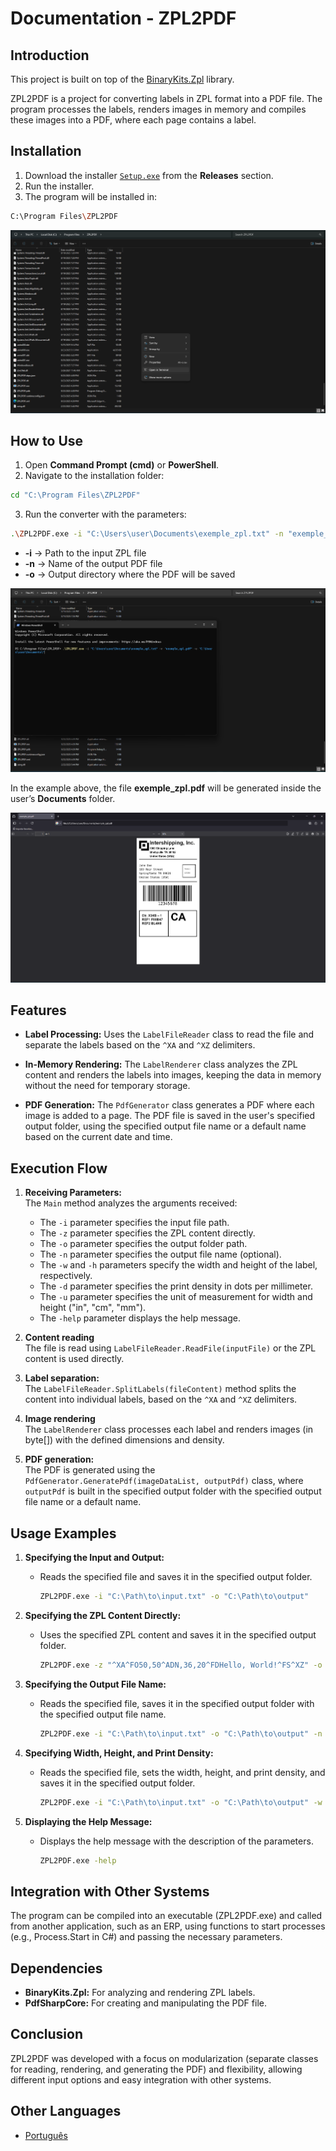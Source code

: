 # Documentation - ZPL2PDF

## Introduction

This project is built on top of the [BinaryKits.Zpl](https://github.com/BinaryKits/BinaryKits.Zpl) library.

ZPL2PDF is a project for converting labels in ZPL format into a PDF file. The program processes the labels, renders images in memory and compiles these images into a PDF, where each page contains a label.

## Installation

1. Download the installer [`Setup.exe`](https://github.com/brunoleocam/ZPL2PDF/releases) from the **Releases** section.
2. Run the installer.
3. The program will be installed in:

```sh
C:\Program Files\ZPL2PDF
```

![Example 1](Image/example_1.png)

## How to Use

1. Open **Command Prompt (cmd)** or **PowerShell**.  
2. Navigate to the installation folder:

```sh
cd "C:\Program Files\ZPL2PDF"
```

3. Run the converter with the parameters:

```sh
.\ZPL2PDF.exe -i "C:\Users\user\Documents\exemple_zpl.txt" -n "exemple_zpl.pdf" -o "C:\Users\user\Documents\"
```

-  **-i** → Path to the input ZPL file
-  **-n** → Name of the output PDF file
-  **-o** → Output directory where the PDF will be saved

![Example 2](Image/example_2.png)

In the example above, the file **exemple_zpl.pdf** will be generated inside the user’s **Documents** folder.

![Example 3](Image/example_3.png)

## Features

- **Label Processing:** 
   Uses the `LabelFileReader` class to read the file and separate the labels based on the `^XA` and `^XZ` delimiters.

- **In-Memory Rendering:** 
   The `LabelRenderer` class analyzes the ZPL content and renders the labels into images, keeping the data in memory without the need for temporary storage.

- **PDF Generation:** 
   The `PdfGenerator` class generates a PDF where each image is added to a page. The PDF file is saved in the user's specified output folder, using the specified output file name or a default name based on the current date and time.

## Execution Flow

1. **Receiving Parameters:**  
   The `Main` method analyzes the arguments received:
   - The `-i` parameter specifies the input file path.
   - The `-z` parameter specifies the ZPL content directly.
   - The `-o` parameter specifies the output folder path.
   - The `-n` parameter specifies the output file name (optional).
   - The `-w` and `-h` parameters specify the width and height of the label, respectively.
   - The `-d` parameter specifies the print density in dots per millimeter.
   - The `-u` parameter specifies the unit of measurement for width and height ("in", "cm", "mm").
   - The `-help` parameter displays the help message.

2. **Content reading**  
   The file is read using `LabelFileReader.ReadFile(inputFile)` or the ZPL content is used directly.

3. **Label separation:**  
   The `LabelFileReader.SplitLabels(fileContent)` method splits the content into individual labels, based on the `^XA` and `^XZ` delimiters.

4. **Image rendering**  
   The `LabelRenderer` class processes each label and renders images (in byte[]) with the defined dimensions and density.

5. **PDF generation:**  
   The PDF is generated using the `PdfGenerator.GeneratePdf(imageDataList, outputPdf)` class, where `outputPdf` is built in the specified output folder with the specified output file name or a default name.

## Usage Examples

1. **Specifying the Input and Output:** 

   - Reads the specified file and saves it in the specified output folder.

      ```sh
      ZPL2PDF.exe -i "C:\Path\to\input.txt" -o "C:\Path\to\output"
      ```

2. **Specifying the ZPL Content Directly:**

   - Uses the specified ZPL content and saves it in the specified output folder.

      ```sh
      ZPL2PDF.exe -z "^XA^FO50,50^ADN,36,20^FDHello, World!^FS^XZ" -o "C:\Path\to\output"
      ```

3. **Specifying the Output File Name:**

   - Reads the specified file, saves it in the specified output folder with the specified output file name.

      ```sh
      ZPL2PDF.exe -i "C:\Path\to\input.txt" -o "C:\Path\to\output" -n "output_filename.pdf"
      ```

4. **Specifying Width, Height, and Print Density:**

   - Reads the specified file, sets the width, height, and print density, and saves it in the specified output folder.

      ```sh
      ZPL2PDF.exe -i "C:\Path\to\input.txt" -o "C:\Path\to\output" -w 6 -h 12 -u "cm" -d 8
      ```

5. **Displaying the Help Message:**

   - Displays the help message with the description of the parameters.

      ```sh
      ZPL2PDF.exe -help
      ```

## Integration with Other Systems

The program can be compiled into an executable (ZPL2PDF.exe) and called from another application, such as an ERP, using functions to start processes (e.g., Process.Start in C#) and passing the necessary parameters.

## Dependencies
   
   - **BinaryKits.Zpl:** For analyzing and rendering ZPL labels.
   - **PdfSharpCore:** For creating and manipulating the PDF file.

## Conclusion

ZPL2PDF was developed with a focus on modularization (separate classes for reading, rendering, and generating the PDF) and flexibility, allowing different input options and easy integration with other systems.

## Other Languages

- [Português](README.pt.md)
